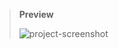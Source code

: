 >**Preview**
>
><img src="https://media-upload.net/uploads/3oofjk8i7j5y.png" alt="project-screenshot">
